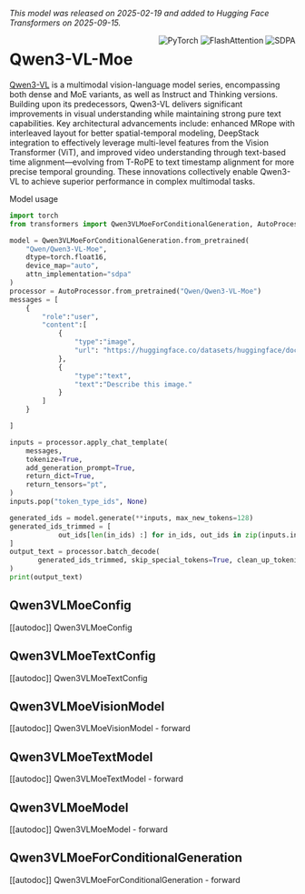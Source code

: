 <!--Copyright 2025 The Qwen Team and The HuggingFace Inc. team. All rights reserved.

Licensed under the Apache License, Version 2.0 (the "License"); you may not use this file except in compliance with
the License. You may obtain a copy of the License at

http://www.apache.org/licenses/LICENSE-2.0

Unless required by applicable law or agreed to in writing, software distributed under the License is distributed on
an "AS IS" BASIS, WITHOUT WARRANTIES OR CONDITIONS OF ANY KIND, either express or implied. See the License for the
specific language governing permissions and limitations under the License.

⚠️ Note that this file is in Markdown but contain specific syntax for our doc-builder (similar to MDX) that may not be
rendered properly in your Markdown viewer.

-->
*This model was released on 2025-02-19 and added to Hugging Face Transformers on 2025-09-15.*

<div style="float: right;">
    <div class="flex flex-wrap space-x-1">
<img alt="PyTorch" src="https://img.shields.io/badge/PyTorch-DE3412?style=flat&logo=pytorch&logoColor=white">
<img alt="FlashAttention" src="https://img.shields.io/badge/%E2%9A%A1%EF%B8%8E%20FlashAttention-eae0c8?style=flat">
<img alt="SDPA" src="https://img.shields.io/badge/SDPA-DE3412?style=flat&logo=pytorch&logoColor=white">    </div>
</div>

# Qwen3-VL-Moe

[Qwen3-VL](https://huggingface.co/papers/2502.13923) is a multimodal vision-language model series, encompassing both dense and MoE variants, as well as Instruct and Thinking versions. Building upon its predecessors, Qwen3-VL delivers significant improvements in visual understanding while maintaining strong pure text capabilities. Key architectural advancements include: enhanced MRope with interleaved layout for better spatial-temporal modeling, DeepStack integration to effectively leverage multi-level features from the Vision Transformer (ViT), and improved video understanding through text-based time alignment—evolving from T-RoPE to text timestamp alignment for more precise temporal grounding. These innovations collectively enable Qwen3-VL to achieve superior performance in complex multimodal tasks.

Model usage

<hfoptions id="usage">
<hfoption id="AutoModel">

```py
import torch
from transformers import Qwen3VLMoeForConditionalGeneration, AutoProcessor

model = Qwen3VLMoeForConditionalGeneration.from_pretrained(
    "Qwen/Qwen3-VL-Moe",
    dtype=torch.float16,
    device_map="auto",
    attn_implementation="sdpa"
)
processor = AutoProcessor.from_pretrained("Qwen/Qwen3-VL-Moe")
messages = [
    {
        "role":"user",
        "content":[
            {
                "type":"image",
                "url": "https://huggingface.co/datasets/huggingface/documentation-images/resolve/main/pipeline-cat-chonk.jpeg"
            },
            {
                "type":"text",
                "text":"Describe this image."
            }
        ]
    }

]

inputs = processor.apply_chat_template(
    messages,
    tokenize=True,
    add_generation_prompt=True,
    return_dict=True,
    return_tensors="pt",
)
inputs.pop("token_type_ids", None)

generated_ids = model.generate(**inputs, max_new_tokens=128)
generated_ids_trimmed = [
            out_ids[len(in_ids) :] for in_ids, out_ids in zip(inputs.input_ids, generated_ids)
]
output_text = processor.batch_decode(
       generated_ids_trimmed, skip_special_tokens=True, clean_up_tokenization_spaces=False
)
print(output_text)
```

</hfoption>
</hfoptions>

## Qwen3VLMoeConfig

[[autodoc]] Qwen3VLMoeConfig

## Qwen3VLMoeTextConfig

[[autodoc]] Qwen3VLMoeTextConfig

## Qwen3VLMoeVisionModel

[[autodoc]] Qwen3VLMoeVisionModel
    - forward

## Qwen3VLMoeTextModel

[[autodoc]] Qwen3VLMoeTextModel
    - forward

## Qwen3VLMoeModel

[[autodoc]] Qwen3VLMoeModel
    - forward

## Qwen3VLMoeForConditionalGeneration

[[autodoc]] Qwen3VLMoeForConditionalGeneration
    - forward
